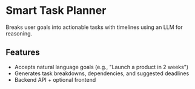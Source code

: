 # Smart Task Planner
Breaks user goals into actionable tasks with timelines using an LLM for reasoning.

## Features
- Accepts natural language goals (e.g., "Launch a product in 2 weeks")
- Generates task breakdowns, dependencies, and suggested deadlines
- Backend API + optional frontend
